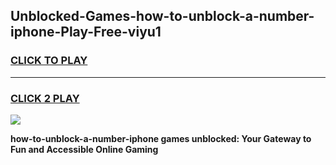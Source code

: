 
## Unblocked-Games-how-to-unblock-a-number-iphone-Play-Free-viyu1
<h3>
<a href="https://premium76.site?title=how-to-unblock-a-number-iphone&ref=23A">CLICK TO PLAY</a></h3>
<hr>

<h3>
<a href="https://premium76.site?title=how-to-unblock-a-number-iphone&ref=23A">CLICK 2 PLAY</a>
  
</h3>

<a href="https://premium76.site?title=how-to-unblock-a-number-iphone&ref=23A"><img src="https://clearcache.store/games.png"></a>


**how-to-unblock-a-number-iphone games unblocked: Your Gateway to Fun and Accessible Online Gaming**
